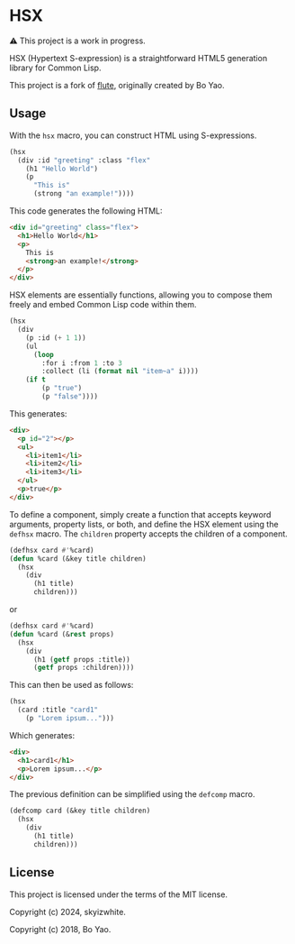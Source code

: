 # HSX

⚠️ This project is a work in progress.

HSX (Hypertext S-expression) is a straightforward HTML5 generation library for Common Lisp.

This project is a fork of [flute](https://github.com/ailisp/flute/), originally created by Bo Yao.

## Usage

With the `hsx` macro, you can construct HTML using S-expressions.

```lisp
(hsx
  (div :id "greeting" :class "flex"
    (h1 "Hello World")
    (p
      "This is"
      (strong "an example!"))))
```

This code generates the following HTML:

```html
<div id="greeting" class="flex">
  <h1>Hello World</h1>
  <p>
    This is
    <strong>an example!</strong>
  </p>
</div>
```

HSX elements are essentially functions, allowing you to compose them freely and embed Common Lisp code within them.

```lisp
(hsx
  (div
    (p :id (+ 1 1))
    (ul
      (loop
        :for i :from 1 :to 3
        :collect (li (format nil "item~a" i))))
    (if t
        (p "true")
        (p "false"))))
```

This generates:

```html
<div>
  <p id="2"></p>
  <ul>
    <li>item1</li>
    <li>item2</li>
    <li>item3</li>
  </ul>
  <p>true</p>
</div>
```

To define a component, simply create a function that accepts keyword arguments, property lists, or both, and define the HSX element using the `defhsx` macro. The `children` property accepts the children of a component.

```lisp
(defhsx card #'%card)
(defun %card (&key title children)
  (hsx
    (div
      (h1 title)
      children)))
```

or

```lisp
(defhsx card #'%card)
(defun %card (&rest props)
  (hsx
    (div
      (h1 (getf props :title))
      (getf props :children))))
```

This can then be used as follows:

```lisp
(hsx
  (card :title "card1"
    (p "Lorem ipsum...")))
```

Which generates:

```html
<div>
  <h1>card1</h1>
  <p>Lorem ipsum...</p>
</div>
```

The previous definition can be simplified using the `defcomp` macro.

```lisp
(defcomp card (&key title children)
  (hsx
    (div
      (h1 title)
      children)))
```

## License

This project is licensed under the terms of the MIT license.

Copyright (c) 2024, skyizwhite.

Copyright (c) 2018, Bo Yao.
